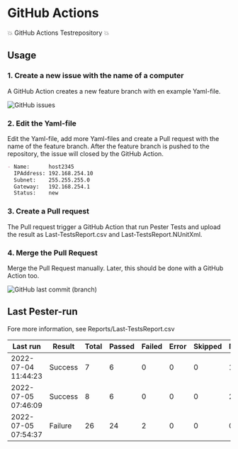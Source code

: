 # GitHub Actions

:boom: GitHub Actions Testrepository :boom:

## Usage

### 1. Create a new issue with the name of a computer

A GitHub Action creates a new feature branch with en example Yaml-file.  

![GitHub issues](https://img.shields.io/github/issues-raw/tinuwalther/actionstest)

### 2. Edit the Yaml-file

Edit the Yaml-file, add more Yaml-files and create a Pull request with the name of the feature branch. After the feature branch is pushed to the repository, the issue will closed by the GitHub Action.

````markdown
- Name:      host2345
  IPAddress: 192.168.254.10
  Subnet:    255.255.255.0
  Gateway:   192.168.254.1
  Status:    new
 ````

### 3. Create a Pull request

The Pull request trigger a GitHub Action that run Pester Tests and upload the result as Last-TestsReport.csv and Last-TestsReport.NUnitXml.

### 4. Merge the Pull Request

Merge the Pull Request manually. Later, this should be done with a GitHub Action too.

![GitHub last commit (branch)](https://img.shields.io/github/last-commit/tinuwalther/actionstest/main)

## Last Pester-run

Fore more information, see Reports/Last-TestsReport.csv

Last run|Result|Total|Passed|Failed|Error|Skipped|NotRun
-|-|-|-|-|-|-|-
2022-07-04 11:44:23|Success|7|6|0|0|0|1
2022-07-05 07:46:09|Success|8|6|0|0|0|2
2022-07-05 07:54:37|Failure|26|24|2|0|0|0
